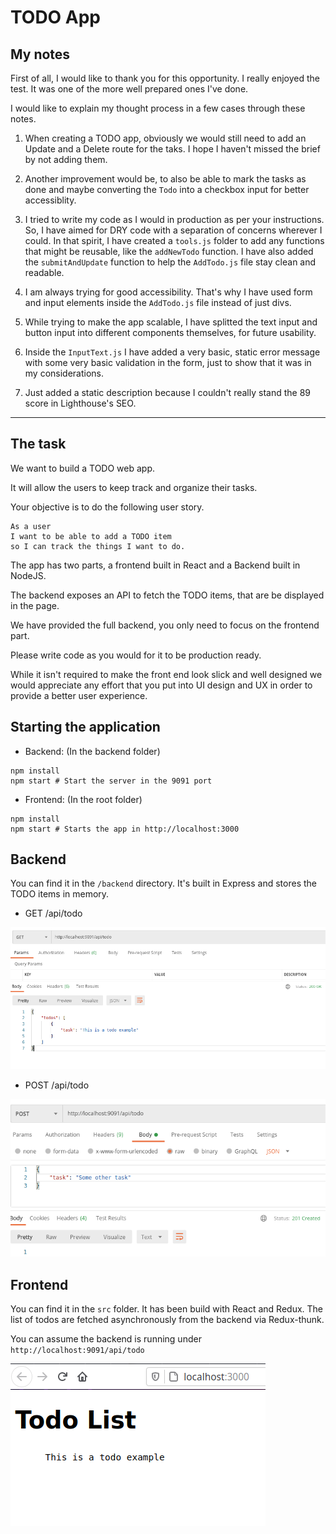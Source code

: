 # TODO App

## My notes

First of all, I would like to thank you for this opportunity. I really enjoyed the test. It was one of the more well prepared ones I've done.

I would like to explain my thought process in a few cases through these notes.

1. When creating a TODO app, obviously we would still need to add an Update and a Delete route for the taks. I hope I haven't missed the brief by not adding them.

2. Another improvement would be, to also be able to mark the tasks as done and maybe converting the `Todo` into a checkbox input for better accessiblity.

3. I tried to write my code as I would in production as per your instructions. So, I have aimed for DRY code with a separation of concerns wherever I could. In that spirit, I have created a `tools.js` folder to add any functions that might be reusable, like the `addNewTodo` function. I have also added the `submitAndUpdate` function to help the `AddTodo.js` file stay clean and readable.

4. I am always trying for good accessibility. That's why I have used form and input elements inside the `AddTodo.js` file instead of just divs.

5. While trying to make the app scalable, I have splitted the text input and button input into different components themselves, for future usability.

6. Inside the `InputText.js` I have added a very basic, static error message with some very basic validation in the form, just to show that it was in my considerations.

7. Just added a static description because I couldn't really stand the 89 score in Lighthouse's SEO.

---

## The task

We want to build a TODO web app.

It will allow the users to keep track and organize their tasks.

Your objective is to do the following user story.

```
As a user
I want to be able to add a TODO item
so I can track the things I want to do.
```

The app has two parts, a frontend built in React and a Backend built in NodeJS.

The backend exposes an API to fetch the TODO items, that are be displayed in the page.

We have provided the full backend, you only need to focus on the frontend part.

Please write code as you would for it to be production ready.

While it isn't required to make the front end look slick and well designed we would appreciate any effort that you put into UI design and UX in order to provide a better user experience.

## Starting the application

- Backend: (In the backend folder)

```shell
npm install
npm start # Start the server in the 9091 port
```

- Frontend: (In the root folder)

```shell
npm install
npm start # Starts the app in http://localhost:3000
```

## Backend

You can find it in the `/backend` directory. It's built in Express and stores the TODO items in memory.

- GET /api/todo

![get todo picture](docs/get_todo_endpoint.png "Get TODO")

- POST /api/todo

![post todo picture](docs/post_todo_endpoint.png "POST TODO")

## Frontend

You can find it in the `src` folder. It has been build with React and Redux. The list of todos are fetched asynchronously from the backend via Redux-thunk.

You can assume the backend is running under `http://localhost:9091/api/todo`

![get todo FE](docs/get_todo_frontend.png "GET todo frontend")
